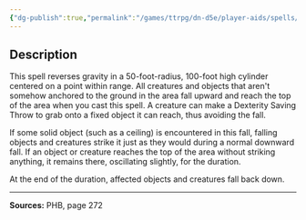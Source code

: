 ```yaml
---
{"dg-publish":true,"permalink":"/games/ttrpg/dn-d5e/player-aids/spells/level-7/reverse-gravity/","tags":["TTRPG/DND/5e","verbal","somatic","material","concentration","Spell"],"noteIcon":""}
---
```



## Description
This spell reverses gravity in a 50-foot-radius, 100-foot high cylinder centered on a point within range.
All creatures and objects that aren't somehow anchored to the ground in the area fall upward and reach the top of the area when you cast this spell.
A creature can make a Dexterity Saving Throw to grab onto a fixed object it can reach, thus avoiding the fall.

If some solid object (such as a ceiling) is encountered in this fall, falling objects and creatures strike it just as they would during a normal downward fall.
If an object or creature reaches the top of the area without striking anything, it remains there, oscillating slightly, for the duration.

At the end of the duration, affected objects and creatures fall back down.

---

**Sources:** PHB, page 272
